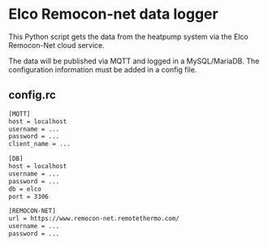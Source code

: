 # Elco Remocon-net data logger

This Python script gets the data from the heatpump system via the Elco Remocon-Net cloud service.

The data will be published via MQTT and logged in a MySQL/MariaDB. The configuration information
must be added in a config file.

## config.rc
```sh
[MQTT]
host = localhost
username = ... 
password = ...
client_name = ...

[DB]
host = localhost
username = ...
password = ...
db = elco
port = 3306

[REMOCON-NET]
url = https://www.remocon-net.remotethermo.com/
username = ...
password = ...
